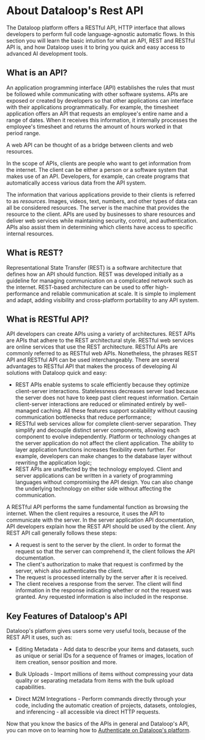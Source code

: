 # About Dataloop's Rest API
The Dataloop platform offers a RESTful API, HTTP interface that allows developers to perform full code language-agnostic automatic flows. In this section you will learn the basic intuition for what an API, REST and RESTful API is, and how Dataloop uses it to bring you quick and easy access to advanced AI development tools.

## What is an API?
An application programming interface (API) establishes the rules that must be followed while communicating with other software systems. APIs are exposed or created by developers so that other applications can interface with their applications programmatically. For example, the timesheet application offers an API that requests an employee's entire name and a range of dates. When it receives this information, it internally processes the employee's timesheet and returns the amount of hours worked in that period range.

A web API can be thought of as a bridge between clients and web resources.

In the scope of APIs, clients are people who want to get information from the internet. The client can be either a person or a software system that makes use of an API. Developers, for example, can create programs that automatically access various data from the API system. 

The information that various applications provide to their clients is referred to as *resources*. Images, videos, text, numbers, and other types of data can all be considered resources. The server is the machine that provides the resource to the client. APIs are used by businesses to share resources and deliver web services while maintaining security, control, and authentication. APIs also assist them in determining which clients have access to specific internal resources.

## What is REST?
Representational State Transfer (REST) is a software architecture that defines how an API should function. REST was developed initially as a guideline for managing communication on a complicated network such as the internet. REST-based architecture can be used to offer high-performance and reliable communication at scale. It is simple to implement and adapt, adding visibility and cross-platform portability to any API system.


## What is RESTful API?

API developers can create APIs using a variety of architectures. REST APIs are APIs that adhere to the REST architectural style. RESTful web services are online services that use the REST architecture. RESTful APIs are commonly referred to as RESTful web APIs. Nonetheless, the phrases REST API and RESTful API can be used interchangeably. There are several advantages to RESTful API that makes the process of developing AI solutions with Dataloop quick and easy:
 
- REST APIs enable systems to scale efficiently because they optimize client-server interactions. Statelessness decreases server load because the server does not have to keep past client request information. Certain client-server interactions are reduced or eliminated entirely by well-managed caching. All these features support scalability without causing communication bottlenecks that reduce performance;
- RESTful web services allow for complete client-server separation. They simplify and decouple distinct server components, allowing each component to evolve independently. Platform or technology changes at the server application do not affect the client application. The ability to layer application functions increases flexibility even further. For example, developers can make changes to the database layer without rewriting the application logic;
- REST APIs are unaffected by the technology employed. Client and server applications can be written in a variety of programming languages without compromising the API design. You can also change the underlying technology on either side without affecting the communication.

A RESTful API performs the same fundamental function as browsing the internet. When the client requires a resource, it uses the API to communicate with the server. In the server application API documentation, API developers explain how the REST API should be used by the client. Any REST API call generally follows these steps:

- A request is sent to the server by the client. In order to format the request so that the server can comprehend it, the client follows the API documentation.
- The client's authorization to make that request is confirmed by the server, which also authenticates the client.
- The request is processed internally by the server after it is received.
- The client receives a response from the server. The client will find information in the response indicating whether or not the request was granted. Any requested information is also included in the response.

## Key Features of Dataloop's API
Dataloop's platform gives users some very useful tools, because of the REST API it uses, such as:
- Editing Metadata - Add data to describe your items and datasets, such as unique or serial IDs for a sequence of frames or images, location of item creation, sensor position and more.

- Bulk Uploads - Import millions of items without compressing your data quality or separating metadata from items with the bulk upload capabilities.

- Direct M2M Integrations - Perform commands directly through your code, including the automatic creation of projects, datasets, ontologies, and inferencing - all accessible via direct HTTP requests.

Now that you know the basics of the APIs in general and Dataloop's API, you can move on to learning how to [Authenticate on Dataloop's platform](./1.%20Authentication.md).

